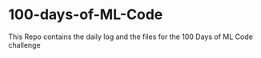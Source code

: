# 100-days-of-ML-Code
This Repo contains the daily log and the files for the 100 Days of ML Code challenge
